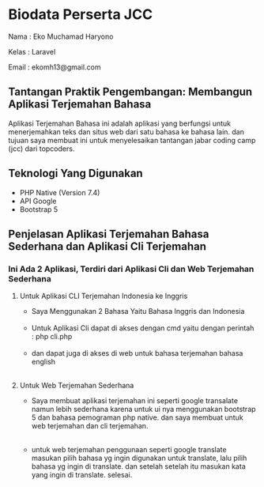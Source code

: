 # Biodata Perserta JCC

<p>Nama : Eko Muchamad Haryono</p>
<p>Kelas : Laravel</p>
<p>Email : <a>ekomh13@gmail.com</a></p>

## Tantangan Praktik Pengembangan: Membangun Aplikasi Terjemahan Bahasa

Aplikasi Terjemahan Bahasa ini adalah aplikasi yang berfungsi untuk menerjemahkan teks dan situs web dari satu bahasa ke bahasa lain. dan tujuan saya membuat ini untuk menyelesaikan tantangan jabar coding camp (jcc) dari topcoders.

## Teknologi Yang Digunakan

- PHP Native (Version 7.4)
- API Google
- Bootstrap 5

## Penjelasan Aplikasi Terjemahan Bahasa Sederhana dan Aplikasi Cli Terjemahan

<h3>Ini Ada 2 Aplikasi, Terdiri dari Aplikasi Cli dan Web Terjemahan Sederhana</h3>

1. Untuk Aplikasi CLI Terjemahan Indonesia ke Inggris<br>

   - Saya Menggunakan 2 Bahasa Yaitu Bahasa Inggris dan Indonesia<br><br>
   - Untuk Aplikasi Cli dapat di akses dengan cmd yaitu dengan perintah : php cli.php<br><br>
   - dan dapat juga di akses di web untuk bahasa terjemahan bahasa english<br><br>

2. Untuk Web Terjemahan Sederhana<br>

   - Saya membuat aplikasi terjemahan ini seperti google transalate namun lebih sederhana karena untuk ui nya menggunakan bootstrap 5 dan bahasa pemograman php native. dan saya membuat untuk web terjemahan dan cli terjemahan.<br><br>

   - untuk web terjemahan penggunaan seperti google translate masukan pilih bahasa yg ingin digunakan untuk translate, lalu pilih bahasa yg ingin di translate. dan setelah setelah itu masukan kata yang ingin di translate. selesai.<br><br>
